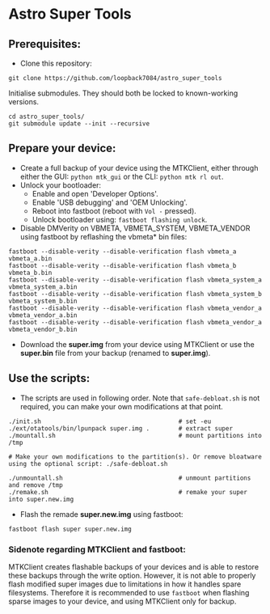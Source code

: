 # Astro Super Tools

## Prerequisites:

- Clone this repository: 
```
git clone https://github.com/loopback7084/astro_super_tools
```

Initialise submodules. They should both be locked to known-working versions.

```
cd astro_super_tools/
git submodule update --init --recursive
```

## Prepare your device:

- Create a full backup of your device using the MTKClient, either through either the GUI: `python mtk_gui` or the CLI: `python mtk rl out`.
- Unlock your bootloader:
    - Enable and open 'Developer Options'.
    - Enable 'USB debugging' and 'OEM Unlocking'.
    - Reboot into fastboot (reboot with `Vol -` pressed).
    - Unlock bootloader using: `fastboot flashing unlock`.
- Disable DMVerity on VBMETA, VBMETA_SYSTEM, VBMETA_VENDOR using fastboot by reflashing the vbmeta* bin files:
``` 
fastboot --disable-verity --disable-verification flash vbmeta_a vbmeta_a.bin
fastboot --disable-verity --disable-verification flash vbmeta_b vbmeta_b.bin
fastboot --disable-verity --disable-verification flash vbmeta_system_a vbmeta_system_a.bin
fastboot --disable-verity --disable-verification flash vbmeta_system_b vbmeta_system_b.bin
fastboot --disable-verity --disable-verification flash vbmeta_vendor_a vbmeta_vendor_a.bin
fastboot --disable-verity --disable-verification flash vbmeta_vendor_a vbmeta_vendor_b.bin
```
- Download the **super.img** from your device using MTKClient or use the **super.bin** file from your backup (renamed to **super.img**).

## Use the scripts:

- The scripts are used in following order. Note that `safe-debloat.sh` is not required, you can make your own modifications at that point.
```
./init.sh                                      # set -eu 
./ext/otatools/bin/lpunpack super.img .        # extract super
./mountall.sh                                  # mount partitions into /tmp

# Make your own modifications to the partition(s). Or remove bloatware using the optional script: ./safe-debloat.sh

./unmountall.sh                                # unmount partitions and remove /tmp
./remake.sh                                    # remake your super into super.new.img
```
- Flash the remade **super.new.img** using fastboot: 
```
fastboot flash super super.new.img
```

### Sidenote regarding MTKClient and fastboot:

MTKClient creates flashable backups of your devices and is able to restore
these backups through the write option. However, it is not able to properly
flash modified super images due to limitations in how it handles spare
filesystems. Therefore it is recommended to use `fastboot` when flashing sparse
images to your device, and using MTKClient only for backup.
